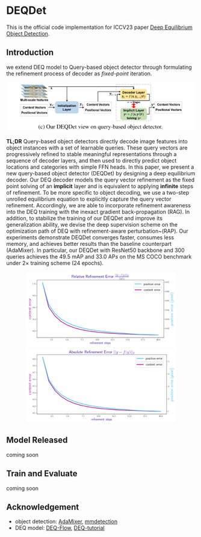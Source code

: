 # DEQDet

This is the official code implementation for  ICCV23 paper [Deep Equilibrium Object Detection](https://arxiv.org/abs/2308.09564).

## Introduction

we extend DEQ model to Query-based object detector through formulating the refinement process of decoder as  *fixed-point* iteration.

![image-20230825094008831](README/image-20230825094008831.png)

**TL;DR**   Query-based object detectors directly decode image features into object instances with a set of learnable queries. These query vectors are progressively refined to stable meaningful representations through a sequence of decoder layers, and then used to directly predict object locations and categories with simple FFN heads. In this paper, we present a new query-based object detector (DEQDet) by designing a deep equilibrium decoder. Our DEQ decoder models the query vector refinement as the fixed point solving of an **implicit** layer and is equivalent to applying **infinite** steps of refinement. To be more specific to object decoding, we use a two-step unrolled equilibrium equation to explicitly capture the query vector refinement. Accordingly, we are able to incorporate refinement awareness into the DEQ training with the inexact gradient back-propagation (RAG). In addition, to stabilize the training of our DEQDet and improve its generalization ability, we devise the deep supervision scheme on the optimization path of DEQ with refinement-aware perturbation~(RAP). Our experiments demonstrate DEQDet converges faster, consumes less memory, and achieves better results than the baseline counterpart (AdaMixer). In particular, our DEQDet with ResNet50 backbone and 300 queries achieves the 49.5 mAP and 33.0 AP*s* on the MS COCO benchmark under 2× training scheme (24 epochs).     

<center>
    <img src="README/image-20230825120337072.png" alt="image-20230825120337072" style="zoom:40%;" />
    <img src="README/image-20230825120347001.png" alt="image-20230825120347001" style="zoom:40%;" />
</center>



## Model Released

coming soon

## Train and Evaluate

coming soon

## Acknowledgement

* object detection: [AdaMixer](https://github.com/MCG-NJU/AdaMixer), [mmdetection](https://github.com/open-mmlab/mmdetection)
* DEQ model: [DEQ-Flow](https://github.com/locuslab/deq-flow), [DEQ-tutorial](http://implicit-layers-tutorial.org/deep_equilibrium_models/)

